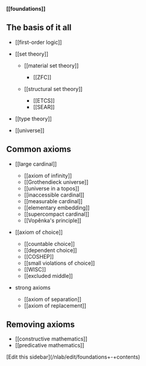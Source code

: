 
**[[foundations]]**

## The basis of it all

* [[first-order logic]]

* [[set theory]]

  * [[material set theory]]

    * [[ZFC]]

  * [[structural set theory]]

    * [[ETCS]]
    * [[SEAR]]

* [[type theory]]

* [[universe]]

## Common axioms

* [[large cardinal]]

  * [[axiom of infinity]]
  * [[Grothendieck universe]]
  * [[universe in a topos]]
  * [[inaccessible cardinal]]
  * [[measurable cardinal]] 
  * [[elementary embedding]]
  * [[supercompact cardinal]]
  * [[Vopěnka's principle]]

* [[axiom of choice]]

  * [[countable choice]]
  * [[dependent choice]]
  * [[COSHEP]]
  * [[small violations of choice]]
  * [[WISC]]
  * [[excluded middle]]

* strong axioms
  * [[axiom of separation]]
  * [[axiom of replacement]]

## Removing axioms

* [[constructive mathematics]]
* [[predicative mathematics]]

<div markdown="1">[Edit this sidebar](/nlab/edit/foundations+-+contents)</div>
